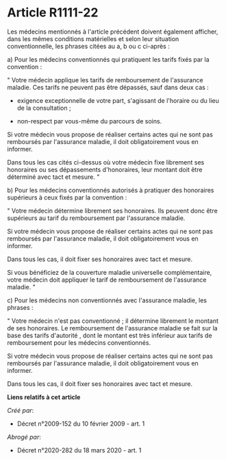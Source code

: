 # Article R1111-22

Les médecins mentionnés à l'article précédent doivent également afficher, dans les mêmes conditions matérielles et selon leur
situation conventionnelle, les phrases citées au a, b ou c ci-après : 

a) Pour les médecins conventionnés qui pratiquent les tarifs fixés par la convention : 

" Votre médecin applique les tarifs de remboursement de l'assurance maladie. Ces tarifs ne peuvent pas être dépassés, sauf
dans deux cas : 

- exigence exceptionnelle de votre part, s'agissant de l'horaire ou du lieu de la consultation ; 

- non-respect par vous-même du parcours de soins. 

Si votre médecin vous propose de réaliser certains actes qui ne sont pas remboursés par l'assurance maladie, il doit
obligatoirement vous en informer. 

Dans tous les cas cités ci-dessus où votre médecin fixe librement ses honoraires ou ses dépassements d'honoraires, leur
montant doit être déterminé avec tact et mesure. " 

b) Pour les médecins conventionnés autorisés à pratiquer des honoraires supérieurs à ceux fixés par la convention : 

" Votre médecin détermine librement ses honoraires. Ils peuvent donc être supérieurs au tarif du remboursement par
l'assurance maladie. 

Si votre médecin vous propose de réaliser certains actes qui ne sont pas remboursés par l'assurance maladie, il doit
obligatoirement vous en informer. 

Dans tous les cas, il doit fixer ses honoraires avec tact et mesure. 

Si vous bénéficiez de la couverture maladie universelle complémentaire, votre médecin doit appliquer le tarif de
remboursement de l'assurance maladie. " 

c) Pour les médecins non conventionnés avec l'assurance maladie, les phrases : 

" Votre médecin n'est pas conventionné ; il détermine librement le montant de ses honoraires. Le remboursement de l'assurance
maladie se fait sur la base des  tarifs d'autorité , dont le montant est très inférieur aux tarifs de remboursement pour les
médecins conventionnés. 

Si votre médecin vous propose de réaliser certains actes qui ne sont pas remboursés par l'assurance maladie, il doit
obligatoirement vous en informer. 

Dans tous les cas, il doit fixer ses honoraires avec tact et mesure.

**Liens relatifs à cet article**

_Créé par_:

  - Décret n°2009-152 du 10 février 2009 - art. 1

_Abrogé par_:

  - Décret n°2020-282 du 18 mars 2020 - art. 1
